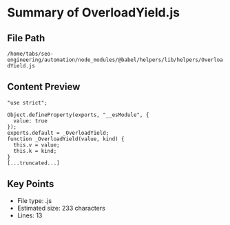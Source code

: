 # Summary of OverloadYield.js
  
## File Path
`/home/tabs/seo-engineering/automation/node_modules/@babel/helpers/lib/helpers/OverloadYield.js`

## Content Preview
```
"use strict";

Object.defineProperty(exports, "__esModule", {
  value: true
});
exports.default = _OverloadYield;
function _OverloadYield(value, kind) {
  this.v = value;
  this.k = kind;
}
[...truncated...]
```

## Key Points
- File type: .js
- Estimated size: 233 characters
- Lines: 13
